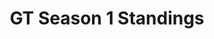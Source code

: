 ---
layout: seasons_archive
slug: s1
title: GT Season 1 Standings
description: GT Season 1 Standings
permalink: '/:categories/:title'
category: gt
menu_title: GT Standings
menu_icon: /assets/site-img/gt.png
menu_hide: true
tiers:
    - { name: 'GT T1' }
    - { name: 'GT T2' }
    - { name: 'GT T3' }
---